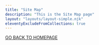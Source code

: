 ```yaml
---
title: "Site Map"
description: "This is the Site Map page"
layout: "layouts/layout-simple.njk"
eleventyExcludeFromCollections: true
---
```


<a href="/">GO BACK TO HOMEPAGE</a>



